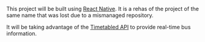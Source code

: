 This project will be built using [React Native](https://facebook.github.io/react-native/). It is a rehas of the project of the same name that was lost due to a mismanaged repository.

It will be taking advantage of the [Timetabled API](http://rowell.heria.uk/projects/timetabled/) to provide real-time bus information.